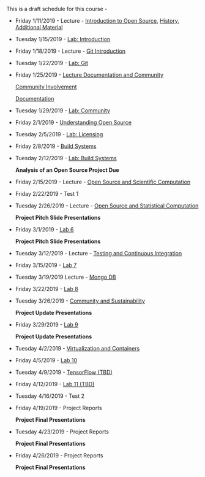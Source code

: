 This is a draft schedule for this course -

* Friday 1/11/2019 - Lecture - [Introduction to Open Source](../Modules/Introduction/Syllabus.pdf), [History](../Modules/Introduction/History.pdf), [Additional Material](../Modules/Introduction/Linux.pdf)

* Tuesday 1/15/2019 - [Lab: Introduction](../Modules/Introduction/Lab-Introduction.md)

* Friday 1/18/2019 - Lecture - [Git Introduction](../Modules/Git/README.Md)

* Tuesday 1/22/2019 - [Lab: Git](../Modules/Git/Lab-Git.md)

* Friday 1/25/2019 - [Lecture Documentation and Community](Lectures/Lecture-4.Md)

	[Community Involvement](HTML_Lectures/DocumentationsAndCommunity-master/index2.html)

	[Documentation](HTML_Lectures/DocumentationsAndCommunity-master/index.html)

* Tuesday 1/29/2019 - [Lab: Community](Labs/Lab4.md)

* Friday 2/1/2019 - [Understanding Open Source](../Modules/Licensing/Licensing-S2017-RPI-PatrickMasson.pdf)

* Tuesday 2/5/2019 - [Lab: Licensing](../Modules/Licensing/Lab-Licensing.md)

* Friday 2/8/2019 - [Build Systems](../Modules/BuildSystems/BuildSystems.pdf)

* Tuesday 2/12/2019 - [Lab: Build Systems](../Modules/BuildSystems/Lab-BuildSystems.md)

	**Analysis of an Open Source Project Due**

* Friday 2/15/2019 - Lecture - [Open Source and Scientific Computation](../Modules/ScientificComputing/index.html)

* Friday 2/22/2019 - Test 1

* Tuesday 2/26/2019 - Lecture - [Open Source and Statistical Computation](HTML_Lectures/StatComputing-master/index.html)

	**Project Pitch Slide Presentations**

* Friday 3/1/2019 - [Lab 6](../Modules/ScientificComputing/Lab-ScientificComputing.md)

	**Project Pitch Slide Presentations**

* Tuesday 3/12/2019 - Lecture - [Testing and Continuous Integration](Lectures/TestingAndCI.md)

* Friday 3/15/2019 - [Lab 7](Labs/Lab7.md)

* Tuesday 3/19/2019 Lecture - [Mongo DB](Lectures/MongoDB.pdf)

* Friday 3/22/2019 - [Lab 8](Labs/Lab8.md)

* Tuesday 3/26/2019 - [Community and Sustainability](Lectures/CommunityandSustainability-3-1-2016.pdf)

     **Project Update Presentations** 

* Friday 3/29/2019 - [Lab 9](Labs/Lab9.md)

     **Project Update Presentations** 

* Tuesday 4/2/2019 - [Virtualization and Containers](https://github.com/rcos/CSCI-4961-01-Summer-2018/tree/master/HTML_Lectures/Virtualization_Lecture)

* Friday 4/5/2019 - [Lab 10](Labs/Lab10-Docker.md)

* Tuesday 4/9/2019 - [TensorFlow (TBD)]()

* Friday 4/12/2019 - [Lab 11 (TBD)]()

* Tuesday 4/16/2019 - Test 2

* Friday 4/19/2019 - Project Reports

	**Project Final Presentations**

* Tuesday 4/23/2019 - Project Reports

	**Project Final Presentations**

* Friday 4/26/2019 - Project Reports

	**Project Final Presentations**

 